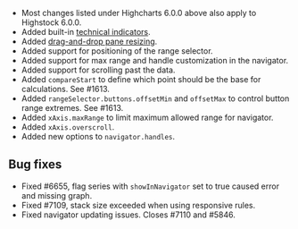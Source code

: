 - Most changes listed under Highcharts 6.0.0 above also apply to Highstock 6.0.0.
- Added built-in [technical indicators](https://www.highcharts.com/docs/chart-and-series-types/technical-indicator-series).
- Added [drag-and-drop pane resizing](https://api.highcharts.com/highstock/yAxis.resize).
- Added support for positioning of the range selector.
- Added support for max range and handle customization in the navigator.
- Added support for scrolling past the data.
- Added ``compareStart`` to define which point should be the base for calculations. See #1613.
- Added ``rangeSelector.buttons.offsetMin`` and ``offsetMax`` to control button range extremes. See #1613.
- Added ``xAxis.maxRange`` to limit maximum allowed range for navigator.
- Added ``xAxis.overscroll``.
- Added new options to ``navigator.handles``.
## Bug fixes 
- Fixed #6655, flag series with ``showInNavigator`` set to true caused error and missing graph.
- Fixed #7109, stack size exceeded when using responsive rules.
- Fixed navigator updating issues. Closes #7110 and #5846.